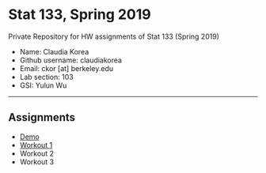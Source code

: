 # Stat 133, Spring 2019

Private Repository for HW assignments of Stat 133 (Spring 2019)

- Name: Claudia Korea
- Github username: claudiakorea
- Email: ckor [at] berkeley.edu
- Lab section: 103
- GSI: Yulun Wu

-----

## Assignments

- [Demo](demo)
- [Workout 1](workout1)
- Workout 2
- Workout 3



